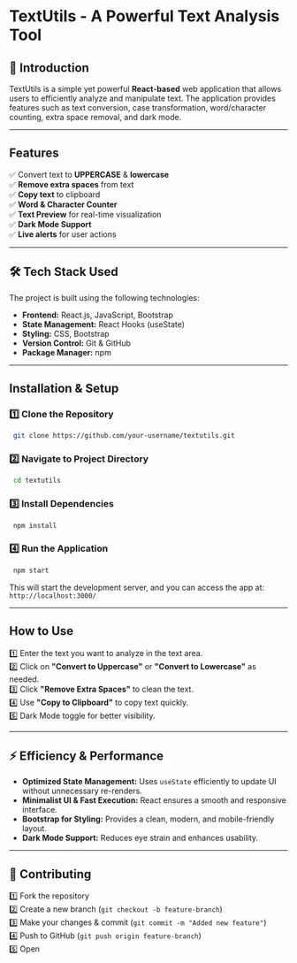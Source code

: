 # TextUtils - A Powerful Text Analysis Tool

## 📌 Introduction
TextUtils is a simple yet powerful **React-based** web application that allows users to efficiently analyze and manipulate text. The application provides features such as text conversion, case transformation, word/character counting, extra space removal, and dark mode.

---

##  Features
✅ Convert text to **UPPERCASE** & **lowercase**  
✅ **Remove extra spaces** from text  
✅ **Copy text** to clipboard  
✅ **Word & Character Counter**  
✅ **Text Preview** for real-time visualization  
✅ **Dark Mode Support**  
✅ **Live alerts** for user actions  

---

## 🛠️ Tech Stack Used
The project is built using the following technologies:

- **Frontend:** React.js, JavaScript, Bootstrap
- **State Management:** React Hooks (useState)
- **Styling:** CSS, Bootstrap
- **Version Control:** Git & GitHub
- **Package Manager:** npm

---

##  Installation & Setup
### **1️⃣ Clone the Repository**
```sh
 git clone https://github.com/your-username/textutils.git
```

### **2️⃣ Navigate to Project Directory**
```sh
 cd textutils
```

### **3️⃣ Install Dependencies**
```sh
 npm install
```

### **4️⃣ Run the Application**
```sh
 npm start
```
This will start the development server, and you can access the app at:
 `http://localhost:3000/`

---

##  How to Use
1️⃣ Enter the text you want to analyze in the text area.  
2️⃣ Click on **"Convert to Uppercase"** or **"Convert to Lowercase"** as needed.  
3️⃣ Click **"Remove Extra Spaces"** to clean the text.  
4️⃣ Use **"Copy to Clipboard"** to copy text quickly.  
5️⃣ Dark Mode toggle for better visibility.  

---

## ⚡ Efficiency & Performance
- **Optimized State Management:** Uses `useState` efficiently to update UI without unnecessary re-renders.
- **Minimalist UI & Fast Execution:** React ensures a smooth and responsive interface.
- **Bootstrap for Styling:** Provides a clean, modern, and mobile-friendly layout.
- **Dark Mode Support:** Reduces eye strain and enhances usability.

---

## 🤝 Contributing
1️⃣ Fork the repository  
2️⃣ Create a new branch (`git checkout -b feature-branch`)  
3️⃣ Make your changes & commit (`git commit -m "Added new feature"`)  
4️⃣ Push to GitHub (`git push origin feature-branch`)  
5️⃣ Open
